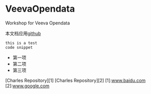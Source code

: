 # VeevaOpendata
Workshop for Veeva Opendata

本文档应用[github](https://pages.github.com/)


    this is a test
    code snippet

- 第一项  
- 第二项 
- 第三项

[Charles Repository][1]
[Charles Repository][2]
[1]:www.baidu.com
[2]:www.google.com
